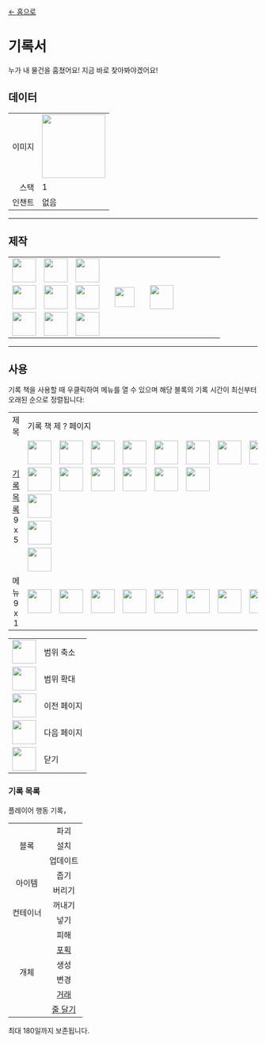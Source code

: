 [← 홈으로](../)
# 기록서
누가 내 물건을 훔쳤어요! 지금 바로 찾아봐야겠어요!

## 데이터
<table>
    <tr><td align="end">이미지</td><td><img src="https://i.imgur.com/UyNV7cG.png" width="128"/></td></tr>
    <tr><td align="end">스택</td><td>1</td></tr>
    <tr><td align="end">인챈트</td><td>없음</td></tr>
</table>

---

## 제작
<table>
    <tr><td><img src="https://i.imgur.com/wl43BjZ.png" width="48"/></td><td><img src="https://i.imgur.com/W9Ce5PI.png" width="48"/></td><td><img src="https://i.imgur.com/wl43BjZ.png" width="48"/></td><td colspan="3"></td></tr>
    <tr><td><img src="https://i.imgur.com/W9Ce5PI.png" width="48"/></td><td><img src="https://i.imgur.com/AeLjor8.png" width="48"/></td><td><img src="https://i.imgur.com/W9Ce5PI.png" width="48"/></td><td width="70" align="center"><img src="https://i.imgur.com/VE0KqIE.png" width="40"/></td><td><img src="https://i.imgur.com/UyNV7cG.png" width="48"/></td><td width="70"></td></tr>
    <tr><td><img src="https://i.imgur.com/wl43BjZ.png" width="48"/></td><td><img src="https://i.imgur.com/W9Ce5PI.png" width="48"/></td><td><img src="https://i.imgur.com/wl43BjZ.png" width="48"/></td><td colspan="3"></td></tr>
</table>

---

## 사용
기록 책을 사용할 때 우클릭하여 메뉴를 열 수 있으며 해당 블록의 기록 시간이 최신부터 오래된 순으로 정렬됩니다:

<table>
    <tr><td align="center">제목</td><td colspan="9">기록 책 제 ? 페이지</td></tr>
    <tr><td rowspan="5" align="center"><a href="#기록_목록">기록 목록</a><br/>9 x 5</td><td><img src="https://i.imgur.com/LrIALaD.png" width="48"/></td><td><img src="https://i.imgur.com/P8HjRL0.png" width="48"/></td><td><img src="https://i.imgur.com/jKBMHfE.png" width="48"/></td><td><img src="https://i.imgur.com/P8HjRL0.png" width="48"/></td><td><img src="https://i.imgur.com/P8HjRL0.png" width="48"/></td><td><img src="https://i.imgur.com/jKBMHfE.png" width="48"/></td><td><img src="https://i.imgur.com/P8HjRL0.png" width="48"/></td><td><img src="https://i.imgur.com/LrIALaD.png" width="48"/></td><td><img src="https://i.imgur.com/LrIALaD.png" width="48"/></td></tr>
    <tr><td><img src="https://i.imgur.com/LrIALaD.png" width="48"/></td><td><img src="https://i.imgur.com/jKBMHfE.png" width="48"/></td><td><img src="https://i.imgur.com/jKBMHfE.png" width="48"/></td><td><img src="https://i.imgur.com/jKBMHfE.png" width="48"/></td><td><img src="https://i.imgur.com/LrIALaD.png" width="48"/></td><td><img src="https://i.imgur.com/LrIALaD.png" width="48"/></td><td></td><td></td><td></td></tr>
    <tr><td><img src="https://i.imgur.com/wl43BjZ.png" width="48"/></td><td></td><td></td><td></td><td></td><td></td><td></td><td></td><td></td></tr>
    <tr><td><img src="https://i.imgur.com/wl43BjZ.png" width="48"/></td><td></td><td></td><td></td><td></td><td></td><td></td><td></td><td></td></tr>
    <tr><td><img src="https://i.imgur.com/wl43BjZ.png" width="48"/></td><td></td><td></td><td></td><td></td><td></td><td></td><td></td><td></td></tr>
    <tr><td align="center">메뉴<br/>9 x 1</td><td><img src="https://i.imgur.com/pPb7Mvj.png" width="48"/></td><td><img src="https://i.imgur.com/7ajRlAF.png" width="48"/></td><td><img src="https://i.imgur.com/wl43BjZ.png" width="48"/></td><td><img src="https://i.imgur.com/wl43BjZ.png" width="48"/></td><td><img src="https://i.imgur.com/SiqPzjW.png" width="48"/></td><td><img src="https://i.imgur.com/n4ZOA7e.png" width="48"/></td><td><img src="https://i.imgur.com/wl43BjZ.png" width="48"/></td><td><img src="https://i.imgur.com/wl43BjZ.png" width="48"/></td><td><img src="https://i.imgur.com/sAwvuIi.png" width="48"/></td></tr>
</table>

<table>
    <tr><td align="center"><img src="https://i.imgur.com/pPb7Mvj.png" width="48"/></td><td>범위 축소</td></tr>
    <tr><td align="center"><img src="https://i.imgur.com/7ajRlAF.png" width="48"/></td><td>범위 확대</td></tr>
    <tr><td align="center"><img src="https://i.imgur.com/SiqPzjW.png" width="48"/></td><td>이전 페이지</td></tr>
    <tr><td align="center"><img src="https://i.imgur.com/n4ZOA7e.png" width="48"/></td><td>다음 페이지</td></tr>
    <tr><td align="center"><img src="https://i.imgur.com/sAwvuIi.png" width="48"/></td><td>닫기</td></tr>
</table>

### 기록 목록
플레이어 행동 기록，

<table>
    <tr>
        <td align="center" rowspan="3">블록</td>
        <td align="center">파괴</td>
    </tr>
    <tr>
        <td align="center">설치</td>
    </tr>
    <tr>
        <td align="center">업데이트</td>
    </tr>
    <tr>
        <td align="center" rowspan="2">아이템</td>
        <td align="center">줍기</td>
    </tr>
    <tr>
        <td align="center">버리기</td>
    </tr>
    <tr>
        <td align="center" rowspan="2">컨테이너</td>
        <td align="center">꺼내기</td>
    </tr>
    <tr>
        <td align="center">넣기</td>
    </tr>
    <tr>
        <td align="center" rowspan="6">개체</td>
        <td align="center">피해</td>
    </tr>
    <tr>
        <td align="center"><a href="rope.md">포획</a></td>
    </tr>
    <tr>
        <td align="center">생성</td>
    </tr>
    <tr>
        <td align="center">변경</td>
    </tr>
    <tr>
        <td align="center"><a href="https://minecraft.fandom.com/zh/wiki/村民#交易">거래</a></td>
    </tr>
    <tr>
        <td align="center"><a href="https://minecraft.fandom.com/zh/wiki/绳栓">줄 달기</a></td>
    </tr>
</table>

최대 180일까지 보존됩니다.
